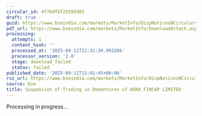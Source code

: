 ```yaml
---
circular_id: 4f7b9f6f2928d302
draft: true
guid: https://www.bseindia.com/markets/MarketInfo/DispNoticesNCirculars.aspx?Noticeid={B258C18F-B0A8-41C7-BC96-0998DCE140F6}&noticeno=20250911-36&dt=09/11/2025&icount=36&totcount=91&flag=0
pdf_url: https://www.bseindia.com/markets/MarketInfo/DownloadAttach.aspx?id=20250911-36&attachedId=
processing:
  attempts: 1
  content_hash: ''
  processed_at: '2025-09-11T21:31:39.993286'
  processor_version: '2.0'
  stage: download_failed
  status: failed
published_date: '2025-09-11T11:41:45+00:00'
rss_url: https://www.bseindia.com/markets/MarketInfo/DispNoticesNCirculars.aspx?Noticeid={B258C18F-B0A8-41C7-BC96-0998DCE140F6}&noticeno=20250911-36&dt=09/11/2025&icount=36&totcount=91&flag=0
source: bse
title: Suspension of Trading in Debentures of ARKA FINCAP LIMITED
---
```


Processing in progress...